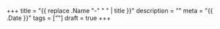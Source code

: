 +++
title = "{{ replace .Name "-" " " | title }}"
description = ""
meta = "{{ .Date }}"
tags = [""]
draft = true
+++
